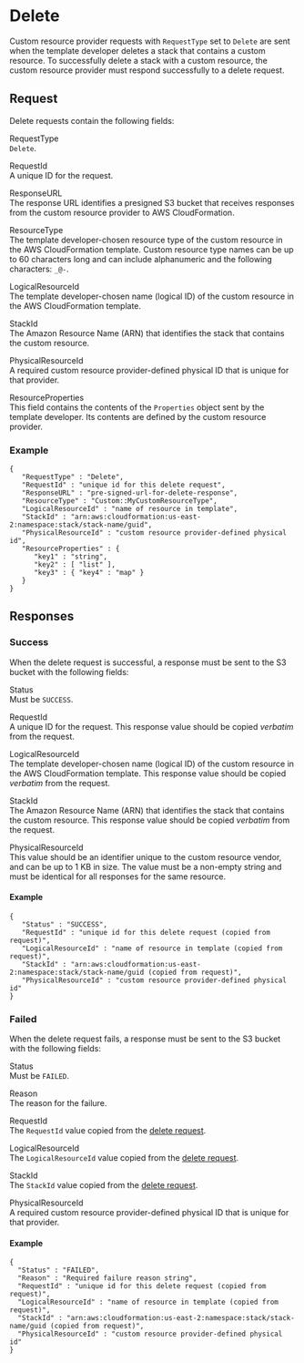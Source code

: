 # Delete<a name="crpg-ref-requesttypes-delete"></a>

Custom resource provider requests with `RequestType` set to `Delete` are sent when the template developer deletes a stack that contains a custom resource\. To successfully delete a stack with a custom resource, the custom resource provider must respond successfully to a delete request\.

## Request<a name="crpg-ref-requesttypes-delete-request"></a>

Delete requests contain the following fields:

RequestType  
`Delete`\.

RequestId  
A unique ID for the request\.

ResponseURL  
The response URL identifies a presigned S3 bucket that receives responses from the custom resource provider to AWS CloudFormation\.

ResourceType  
The template developer\-chosen resource type of the custom resource in the AWS CloudFormation template\. Custom resource type names can be up to 60 characters long and can include alphanumeric and the following characters: `_@-`\.

LogicalResourceId  
The template developer\-chosen name \(logical ID\) of the custom resource in the AWS CloudFormation template\.

StackId  
The Amazon Resource Name \(ARN\) that identifies the stack that contains the custom resource\.

PhysicalResourceId  
A required custom resource provider\-defined physical ID that is unique for that provider\.

ResourceProperties  
This field contains the contents of the `Properties` object sent by the template developer\. Its contents are defined by the custom resource provider\.

### Example<a name="w9553ab1c27c23c19c19c13b5b6"></a>

```
{
   "RequestType" : "Delete",
   "RequestId" : "unique id for this delete request",
   "ResponseURL" : "pre-signed-url-for-delete-response",
   "ResourceType" : "Custom::MyCustomResourceType",
   "LogicalResourceId" : "name of resource in template",
   "StackId" : "arn:aws:cloudformation:us-east-2:namespace:stack/stack-name/guid",
   "PhysicalResourceId" : "custom resource provider-defined physical id",
   "ResourceProperties" : {
      "key1" : "string",
      "key2" : [ "list" ],
      "key3" : { "key4" : "map" }
   }
}
```

## Responses<a name="crpg-ref-requesttypes-delete-responses"></a>

### Success<a name="crpg-ref-requesttypes-delete-responses-success"></a>

When the delete request is successful, a response must be sent to the S3 bucket with the following fields:

Status  
Must be `SUCCESS`\.

RequestId  
A unique ID for the request\. This response value should be copied *verbatim* from the request\.

LogicalResourceId  
The template developer\-chosen name \(logical ID\) of the custom resource in the AWS CloudFormation template\. This response value should be copied *verbatim* from the request\.

StackId  
The Amazon Resource Name \(ARN\) that identifies the stack that contains the custom resource\. This response value should be copied *verbatim* from the request\.

PhysicalResourceId  
This value should be an identifier unique to the custom resource vendor, and can be up to 1 KB in size\. The value must be a non\-empty string and must be identical for all responses for the same resource\.

#### Example<a name="w9553ab1c27c23c19c19c13b7b2b6"></a>

```
{
   "Status" : "SUCCESS",
   "RequestId" : "unique id for this delete request (copied from request)",
   "LogicalResourceId" : "name of resource in template (copied from request)",
   "StackId" : "arn:aws:cloudformation:us-east-2:namespace:stack/stack-name/guid (copied from request)",
   "PhysicalResourceId" : "custom resource provider-defined physical id"
}
```

### Failed<a name="crpg-ref-requesttypes-delete-responses-failed"></a>

When the delete request fails, a response must be sent to the S3 bucket with the following fields:

Status  
Must be `FAILED`\.

Reason  
The reason for the failure\.

RequestId  
The `RequestId` value copied from the [delete request](#crpg-ref-requesttypes-delete-request)\.

LogicalResourceId  
The `LogicalResourceId` value copied from the [delete request](#crpg-ref-requesttypes-delete-request)\.

StackId  
The `StackId` value copied from the [delete request](#crpg-ref-requesttypes-delete-request)\.

PhysicalResourceId  
A required custom resource provider\-defined physical ID that is unique for that provider\.

#### Example<a name="w9553ab1c27c23c19c19c13b7b4b6"></a>

```
{
  "Status" : "FAILED",
  "Reason" : "Required failure reason string",
  "RequestId" : "unique id for this delete request (copied from request)",
  "LogicalResourceId" : "name of resource in template (copied from request)",
  "StackId" : "arn:aws:cloudformation:us-east-2:namespace:stack/stack-name/guid (copied from request)",
  "PhysicalResourceId" : "custom resource provider-defined physical id"
}
```